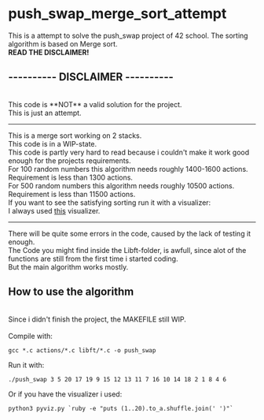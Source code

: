# push_swap_merge_sort_attempt
This is a attempt to solve the push_swap project of 42 school. The sorting algorithm is based on Merge sort.<br>
**READ THE DISCLAIMER!**<br>
## ---------- DISCLAIMER ----------
<br>
This code is **NOT** a valid solution for the project.<br>
This is just an attempt.<br>

---

This is a merge sort working on 2 stacks.<br>
This code is in a WIP-state.<br>
This code is partly very hard to read because i couldn't make it work good enough for the projects requirements.<br>
For 100 random numbers this algorithm needs roughly 1400-1600 actions. Requirement is less than 1300 actions.<br>
For 500 random numbers this algorithm needs roughly 10500 actions. Requirement is less than 11500 actions.<br>
If you want to see the satisfying sorting run it with a visualizer:<br>
I always used [this](https://github.com/o-reo/push_swap_visualizer "github.com/o-reo/push_swap_visualizer") visualizer.<br>

---

There will be quite some errors in the code, caused by the lack of testing it enough.<br>
The Code you might find inside the Libft-folder, is awfull, since alot of the functions are still from the first time i started coding.<br>
But the main algorithm works mostly.<br>
## How to use the algorithm
<br>
Since i didn't finish the project, the MAKEFILE still WIP.<br>
<br>
Compile with:<br>

```
gcc *.c actions/*.c libft/*.c -o push_swap
```

Run it with:<br>

```
./push_swap 3 5 20 17 19 9 15 12 13 11 7 16 10 14 18 2 1 8 4 6
```

Or if you have the visualizer i used:<br>

```
python3 pyviz.py `ruby -e "puts (1..20).to_a.shuffle.join(' ')"`
```
